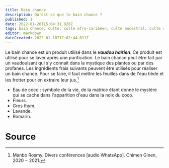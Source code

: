 ```yaml
---
title: Bain chance
description: Qu'est-ce que le bain chance ?
published: 1
date: 2022-01-20T15:04:31.920Z
tags: bain chance, culte, culte afro-caribéen, culte ancestral, culte ancestral vaudou, culte haïtien, culte vaudou, spiritualité afro-caribéenne, spiritualité haïtienne, vaudou
editor: markdown
dateCreated: 2022-01-10T17:02:44.011Z
---
```


Le bain chance est un produit utilisé dans le ***vaudou haïtien***. Ce produit est utilisé pour se laver après une purification.
Le bain chance peut être fait par un vaudouisant qui s'y connait dans la mystique des plantes ou par des profanes. Les ingrédients frais suivants peuvent être utilisés pour réaliser un bain chance. Pour se faire, il faut mettre les feuilles dans de l'eau tiède et les frotter pour en extraire leur jus.[^1]
* Eau de coco : symbole de la vie, de la matrice étant donné le mystère qui se cache dans l'apparition d'eau dans la noix du coco.
* Fleurs.
* Gros thym.
* Lavande.
* Romarin.

# Source

[^1]: Manbo Rosmy. Divers conférences [audio WhatsApp]. Chimen Ginen, 2020 − 2021.